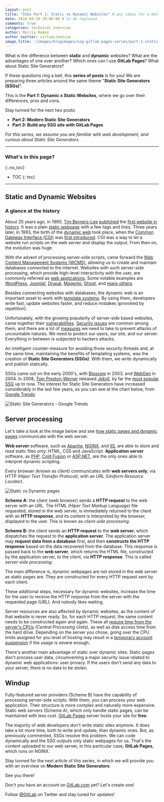 ```yaml
---
layout: post
title: "SSGs Part 1: Static vs Dynamic Websites" # any ideas for a better title?
date: 2016-04-20 20:00:00 # to be replaced
comments: true
categories: technical overview
author: Marcia Ramos
author_twitter: virtuacreative
image_title: '/images/blogimages/ssg-gitlab-pages-series/part-1-static-x-dynamic-cover.jpg'
---
```


What is the difference between **static** and **dynamic** websites? What are the advantages of one over another? Which ones can I use **GitLab Pages**? What about Static Site Generators?

If these questions ring a bell, this **series of posts** is for you! We are preparing three articles around the same theme "**Static Site Generators (SSGs)**".

This is the **Part 1: Dynamic x Static Websites**, where we go over their differences, pros and cons. 

Stay tunned for the next two posts:

- **Part 2: Modern Static Site Generators**
- **Part 3: Build any SSG site with GitLab Pages**

_For this series, we assume you are familiar with web development, and curious about 
Static Site Generators._

<!-- more -->

----------

### What's in this page?
{:.no_toc}

- TOC
{: toc}

----

## Static and Dynamic Websites

### A glance at the history

About 25 years ago, in 1990, [Tim Berners-Lee][tim-bl] [published][first-site-1990] 
the [first website in history][first-website]. It was a plain [static webpage] 
with a few tags and links. Three years later, in 1993, the birth of the [dynamic web] 
took place, when the [Common Gateway Interface (CGI)][wiki-cgi] was [first introduced][first-cgi]. 
CGI was a way to let a website run scripts on the web server and display the output. 
From then on, the evolution was huge.

With the advent of processing server-side scripts, 
came forward the [Web Content Management Systems (WCMS)][wcms], allowing us to 
create and maintain databases connected to the internet. Websites with such server-side processing, 
which provide high-level interactivity with the user, are commonly referred as [web applications][web-apps]. 
Some notable examples are [WordPress], [Joomla!], [Drupal], [Magento], [Ghost], and [many others][cms-list].

Besides connecting websites with databases, the dynamic web is an important 
asset to work with [template systems][template-sys]. By using them, developers write fast, update websites faster, 
and reduce mistakes (provoked by repetition).

Unfortunately, with the growing popularity of server-side based websites, came together 
their [vulnerabilities][common-vulnerabilities].  [Security issues] are common among them, 
and there are a lot of [measures][security-web-apps] we need to take to prevent attacks of uncountable natures. 
We need to protect our users, our site, and our server. Everything in between is subjected to hackers attacks.

An intelligent counter-measure for avoiding those security threads and, at the same time, 
maintaining the benefits of templating systems, was the creation of **Static Site Generators (SSGs)**. 
With them, we write dynamically and publish statically.

SSGs came out on the early 2000's, with [Blosxom] in 2003, and [WebGen] in 2004. 
In 2008, [Tom Preston-Werner][tom-pw] released [Jekyll], by far the [most popular SSG][ssgs-list] up to now. 
The interest for Static Site Generators have increased considerably in the last few years, as you can see at 
the chart below, from [Google Trends]:

![Static Site Generators - Google Trends](/images/blogimages/ssg-gitlab-pages-series/part-1-ssg-google-trends.png)

## Server processing

Let's take a look at the image below and see [how static pages and dynamic pages][static-x-dynamic-video] communicate with the web server.

**Web server** software, such as [Apache], [NGINX], and [IIS], are able to store and read static files only: HTML, CSS and JavaScript. **Application server** software, as [PHP], [Cold Fusion] or [ASP.NET], are the only ones able to interpret dynamic scripting. 

Every browser (known as _client_) communicates with **web servers only**, via HTTP _(Hiper Text Transfer Protocol)_, with an URL _(Uniform Resource Locator)_.

![Static vs Dynamic pages](/images/blogimages/ssg-gitlab-pages-series/part-1-dynamic-x-static-server.png)

**Scheme A:** the client (web browser) sends a **HTTP request** to the web server with an URL. The HTML _(Hiper Text Markup Language)_ file requested, stored in the web server, is immediately returned to the client with an **HTTP response**, and its content is interpreted by the browser, displayed to the user. This is known as _client-side processing_.

**Scheme B:** the client sends an **HTTP request** to the **web server**, which dispatches the request to the **application server**. The application server may **request data from a database** first, and then **constructs the HTTP response** based on the data recovered from the database. This response is passed back to the **web server**, which returns the HTML file, constructed by the application server, to the client, via **HTTP response**. This is called _server-side processing_.

The main difference is, dynamic webpages are not stored in the web server as static pages are. They are constructed for every HTTP request sent by each client.

These additional steps, necessary for dynamic websites, increase the time for the user to receive the HTTP response from the server with the requested page (URL). And nobody likes waiting.

Server resources are also affected by dynamic websites, as the content of that website is never ready. So, for each HTTP request, the same content needs to be constructed again and again. These all [require time from the server's CPUs][static-x-dynamic-overview] _(Central Processing Units)_, as well as disk access time from the hard drive. Depending on the server you chose, going over the CPU limits assigned for you level of hosting may result in a [temporary account suspension][cpu-limit] if the usage is severe enough.

There's another main advantage of static over dynamic sites. Static pages don't process user data, circumventing a major security issue related to dynamic web applications: user privacy. If the users don't send any data to your server, there is no data to be stolen.

## Windup

Fully-featured server providers (Scheme B) have the capability of processing server-side scripts. With them, you can process your web application. Their structure is more complex and naturally more expensive. Static web servers (Scheme A), which only handle static pages, can be maintained with less cost. [GitLab Pages][pages] server hosts your site for **free**.

The majority of web developers don't write static sites anymore. It does take a lot more time, both to write and update, than dynamic ones. But, as previously commented, SSGs resolve this problem. We can code dynamically and the SSG outputs only static webpages for us. That's the content uploaded to our web server, in this particular case, **GitLab Pages**, which runs on NGINX.

Stay tunned for the next article of this series, in which we will provide you with an overview on **Modern Static Site Generators**.

See you there!

Don't you have an account on [GitLab.com][sign-up] yet? Let's create one! 

Follow [@GitLab][twitter] on Twitter and stay tuned for updates!

<!-- 
Cover image: https://pixabay.com/en/ball-http-www-crash-administrator-63527/ 
Other images: 
App server: https://pixabay.com/en/computer-database-network-server-156948/
Web server: https://pixabay.com/en/computer-network-proxy-server-156950/
Database: https://pixabay.com/en/database-data-storage-information-309919/
Man at the computer: http://publicdomainvectors.org/en/free-clipart/Vector-illustration-of-man-at-computer/3839.html
Illustration (Static x Dynamic Websites): Marcia Ramos for GitLab, Inc.
-->

<!-- IDENTIFIERS --> 

<!-- Alphabetical, miscellaneous -->

[blosxom]: //blosxom.sourceforge.net/
[cms-list]:  https://en.wikipedia.org/wiki/List_of_content_management_systems
[common-vulnerabilities]:  https://www.toptal.com/security/10-most-common-web-security-vulnerabilities
[cpu-limit]: http://www.inmotionhosting.com/support/website/server-usage/how-can-i-view-my-accounts-resource-usage
[dynamic web]:  https://en.wikipedia.org/wiki/Dynamic_web_page
[first-cgi]:  //royal.pingdom.com/2007/12/07/a-history-of-the-dynamic-web/
[first-site-1990]:  //www.telegraph.co.uk/technology/internet/12061803/The-worlds-first-website-went-online-25-years-ago-today.html
[first-website]: //info.cern.ch/hypertext/WWW/TheProject.html
[google trends]: //www.google.com.br/trends/explore?hl=en-US#q=%22static+site+generator%22&cmpt=q&tz=Etc/GMT%2B3&tz=Etc/GMT%2B3
[Jekyll]: https://jekyllrb.com
[security issues]: https://www.cs.columbia.edu/~smb/classes/f06/l09.pdf
[security-web-apps]: https://msdn.microsoft.com/en-us/library/zdh19h94.aspx
[ssgs-list]: https://staticsitegenerators.net/
[static webpage]: https://en.wikipedia.org/wiki/Static_web_page
[static-x-dynamic-overview]: http://www.inmotionhosting.com/support/website/slow-websites/dynamic-website-vs-static-website
[static-x-dynamic-video]: https://www.youtube.com/watch?v=zC03bcuVZHY
[template-sys]: https://en.wikipedia.org/wiki/Web_template_system
[tim-bl]: https://en.wikipedia.org/wiki/Tim_Berners-Lee
[tom-pw]: https://en.wikipedia.org/wiki/Tom_Preston-Werner
[wcms]: https://en.wikipedia.org/wiki/Web_content_management_system
[web-apps]: https://en.wikipedia.org/wiki/Web_application
[webgen]: //webgen.gettalong.org/news.html#webgen-0-1-0-released
[wiki-cgi]:  https://en.wikipedia.org/wiki/Common_Gateway_Interface

<!-- GitLab -->

[pages]: https://pages.gitlab.io
[sign-up]: https://gitlab.com/users/sign_in "Sign Up!"
[twitter]: https://twitter.com/gitlab

<!-- Server software -->

[Apache]: //www.apache.org/
[NGINX]: https://www.nginx.com/
[IIS]: //www.iis.net/
[PHP]: //php.net/
[Cold Fusion]: https://www.adobe.com/products/coldfusion/
[ASP.NET]: http://www.asp.net/

<!-- CMS -->

[drupal]: https://www.drupal.org/
[ghost]: https://ghost.org/
[joomla!]: https://www.joomla.org/
[magento]: https://magento.com/
[wordpress]: https://wordpress.org/
